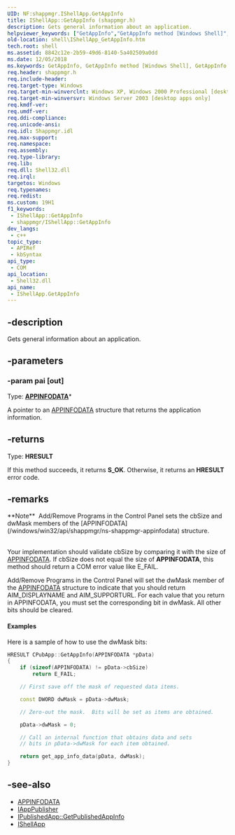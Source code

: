 ```yaml
---
UID: NF:shappmgr.IShellApp.GetAppInfo
title: IShellApp::GetAppInfo (shappmgr.h)
description: Gets general information about an application.
helpviewer_keywords: ["GetAppInfo","GetAppInfo method [Windows Shell]","GetAppInfo method [Windows Shell]","IShellApp interface","IShellApp interface [Windows Shell]","GetAppInfo method","IShellApp.GetAppInfo","IShellApp::GetAppInfo","inet_IShellApp_GetAppInfo","shappmgr/IShellApp::GetAppInfo","shell.IShellApp_GetAppInfo"]
old-location: shell\IShellApp_GetAppInfo.htm
tech.root: shell
ms.assetid: 8842c12e-2b59-49d6-8140-5a402509a0dd
ms.date: 12/05/2018
ms.keywords: GetAppInfo, GetAppInfo method [Windows Shell], GetAppInfo method [Windows Shell],IShellApp interface, IShellApp interface [Windows Shell],GetAppInfo method, IShellApp.GetAppInfo, IShellApp::GetAppInfo, inet_IShellApp_GetAppInfo, shappmgr/IShellApp::GetAppInfo, shell.IShellApp_GetAppInfo
req.header: shappmgr.h
req.include-header: 
req.target-type: Windows
req.target-min-winverclnt: Windows XP, Windows 2000 Professional [desktop apps only]
req.target-min-winversvr: Windows Server 2003 [desktop apps only]
req.kmdf-ver: 
req.umdf-ver: 
req.ddi-compliance: 
req.unicode-ansi: 
req.idl: Shappmgr.idl
req.max-support: 
req.namespace: 
req.assembly: 
req.type-library: 
req.lib: 
req.dll: Shell32.dll
req.irql: 
targetos: Windows
req.typenames: 
req.redist: 
ms.custom: 19H1
f1_keywords:
 - IShellApp::GetAppInfo
 - shappmgr/IShellApp::GetAppInfo
dev_langs:
 - c++
topic_type:
 - APIRef
 - kbSyntax
api_type:
 - COM
api_location:
 - Shell32.dll
api_name:
 - IShellApp.GetAppInfo
---
```


## -description

Gets general information about an application.

## -parameters

### -param pai [out]

Type: **[APPINFODATA](/windows/win32/api/shappmgr/ns-shappmgr-appinfodata)***

A pointer to an [APPINFODATA](/windows/win32/api/shappmgr/ns-shappmgr-appinfodata) structure that returns the application information.

## -returns

Type: **HRESULT**

If this method succeeds, it returns **S_OK**. Otherwise, it returns an **HRESULT** error code.

## -remarks

<div class="alert">**Note**  Add/Remove Programs in the Control Panel sets the cbSize and dwMask members of the [APPINFODATA](/windows/win32/api/shappmgr/ns-shappmgr-appinfodata) structure.</div>
<div> </div>

Your implementation should validate cbSize by comparing it with the size of [APPINFODATA](/windows/win32/api/shappmgr/ns-shappmgr-appinfodata). If cbSize does not equal the size of **APPINFODATA**, this method should return a COM error value like E_FAIL.

Add/Remove Programs in the Control Panel will set the dwMask member of the [APPINFODATA](/windows/win32/api/shappmgr/ns-shappmgr-appinfodata) structure to indicate that you should return AIM_DISPLAYNAME and AIM_SUPPORTURL. For each value that you return in APPINFODATA, you must set the corresponding bit in dwMask. All other bits should be cleared.

#### Examples

Here is a sample of how to use the dwMask bits:

```cpp
HRESULT CPubApp::GetAppInfo(APPINFODATA *pData)
{
    if (sizeof(APPINFODATA) != pData->cbSize)
        return E_FAIL;

    // First save off the mask of requested data items.

    const DWORD dwMask = pData->dwMask;

    // Zero-out the mask.  Bits will be set as items are obtained. 

    pData->dwMask = 0;

    // Call an internal function that obtains data and sets
    // bits in pData->dwMask for each item obtained.

    return get_app_info_data(pData, dwMask);
}
```

## -see-also

* [APPINFODATA](/windows/win32/api/shappmgr/ns-shappmgr-appinfodata)
* [IAppPublisher](/windows/win32/api/shappmgr/nn-shappmgr-iapppublisher)
* [IPublishedApp::GetPublishedAppInfo](/windows/win32/api/shappmgr/nf-shappmgr-ipublishedapp-getpublishedappinfo)
* [IShellApp](/windows/win32/api/shappmgr/nn-shappmgr-ishellapp)
